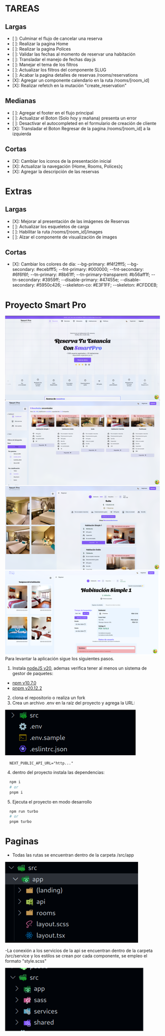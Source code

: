 # TAREAS

## Largas

- [ ]: Culminar el flujo de cancelar una reserva
- [ ]: Realizar la pagina Home
- [ ]: Realizar la pagina Polices
- [ ]: Validar las fechas al momento de reservar una habitación
- [ ]: Transladar el manejo de fechas day.js
- [ ]: Manejar el tema de los filtros
- [ ]: Actualizar los filtros del componente SLUG
- [ ]: Acabar la pagina detalles de reservas /rooms/reservations
- [X]: Agregar un componente calendario en la ruta /rooms/[room_id]
- [X]: Realizar refetch en la mutación "create_reservation"

## Medianas

- [ ]: Agregar el footer en el flujo principal
- [ ]: Actualizar el Boton (Solo hoy y mañana) presenta un error
- [ ]: Desactivar el autocompleted en el formulario de creación de cliente
- [X]: Transladar el Boton Regresar de la pagina /rooms/[room_id] a la izquierda

## Cortas

- [X]: Cambiar los iconos de la presentación inicial
- [X]: Actualizar la navegación (Home, Rooms, Polices)ç
- [X]: Agregar la descripción de las reservas

# Extras

## Largas

- [X]: Mejorar al presentación de las imágenes de Reservas
- [ ]: Actualizar los esqueletos de carga
- [ ]: Habilitar la ruta /rooms/[room_id]/images
- [ ]: Alzar el componente de visualización de images

## Cortas

- [X]: Cambiar los colores de día:
  --bg-primary: #f4f2fff5;
  --bg-secondary: #ecebfff5;
  --fnt-primary: #000000;
  --fnt-secondary: #6f6f6f;
  --tn-primary: #8b61ff;
  --tn-primary-transparent: #b56aff1f;
  --tn-secondary: #3959ff;
  --disable-primary: #47455e;
  --disable-secondary: #5950c426;
  --skeleton-co: #E3F1FF;
  --skeleton: #CFDDEB;

# Proyecto Smart Pro

![alt text](./assets/fondo1.png)
![alt text](./assets/fondo2.png)
![alt text](./assets/fondo3.png)
![alt text](./assets/fondo4.png)
Para levantar la aplicación sigue los siguientes pasos.

1. Instala [nodeJS v20](https://nodejs.org/en/), ademas verifica tener al menos un sistema de gestor de paquetes:

- [npm v10.7.0](https://www.npmjs.com/)
- [pnpm v20.12.2](https://pnpm.io/installation)

2. clona el repositorio o realiza un fork
3. Crea un archivo .env en la raíz del proyecto y agrega la URL:

![Raíz del proyecto](./assets/image.png)

```env
  NEXT_PUBLIC_API_URL="http..."
```

4. dentro del proyecto instala las dependencias:

```bash
  npm i
  # or
  pnpm i
```

5. Ejecuta el proyecto en modo desarrollo

```bash
  npm run turbo
  # or
  pnpm turbo
```

# Paginas

- Todas las rutas se encuentran dentro de la carpeta /src/app

![alt text](./assets/image2.png)

-La conexión a los servicios de la api se encuentran dentro de la carpeta /src/service y los estilos se crean por cada componente, se empleo el formato "style.scss"

![alt text](./assets/image3.png)
